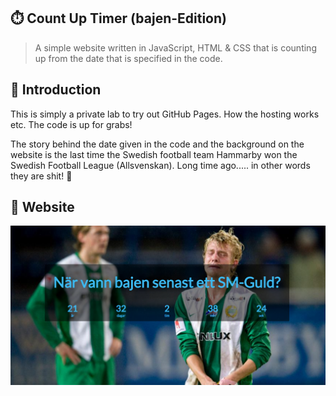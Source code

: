 ## :stopwatch: Count Up Timer (bajen-Edition)

> A simple website written in JavaScript, HTML & CSS that is counting up from the date that is specified in the code.

## :scroll: Introduction

This is simply a private lab to try out GitHub Pages. How the hosting works etc. The code is up for grabs!

The story behind the date given in the code and the background on the website is the last time the Swedish football team Hammarby won the Swedish Football League (Allsvenskan). Long time ago..... in other words they are shit! :poop:

## :gem: Website
<a href="https://bajenguld.se"><img src="img/example.png"></a>
